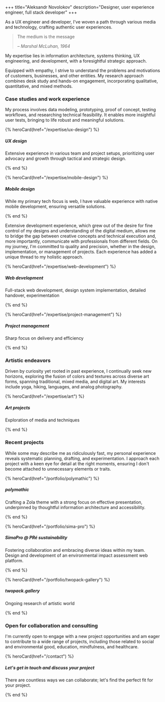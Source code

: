+++
title="Aleksandr Novolokov"
description="Designer, user experience engineer, full stack developer"
+++


As a UX engineer and developer, I've woven a path through various media and technology, crafting authentic user experiences.

> The medium is the message
>
> _– Marshal McLuhan, 1964_


My expertise lies in information architecture, systems thinking, UX engineering, and development, with a foresightful strategic approach.

Equipped with empathy, I strive to understand the problems and motivations of customers, businesses, and other entities. My research approach combines desk study and hands-on engagement, incorporating qualitative, quantitative, and mixed methods.

### Case studies and work experience

My process involves data modeling, prototyping, proof of concept, testing workflows, and researching technical feasibility. It enables more insightful user tests, bringing to life robust and meaningful solutions.

{% heroCard(href="/expertise/ux-design") %}

  ##### UX design 

  Extensive experience in various team and project setups, prioritizing user advocacy and growth through tactical and strategic design.

{% end %}

{% heroCard(href="/expertise/mobile-design") %}

  ##### Mobile design

  While my primary tech focus is web, I have valuable experience with native mobile development, ensuring versatile solutions.

{% end %}

Extensive development experience, which grew out of the desire for fine control of my designs and understanding of the digital medium, allows me to bridge the gap between creative concepts and technical execution and,  more importantly, communicate with professionals from different fields. On my journey, I'm committed to quality and precision, whether in the design, implementation, or management of projects. Each experience has added a unique thread to my holistic approach.

{% heroCard(href="/expertise/web-development") %}

  ##### Web development

  Full-stack web development, design system implementation, detailed handover, experimentation

{% end %}

{% heroCard(href="/expertise/project-management") %}

  ##### Project management

  Sharp focus on delivery and efficiency

{% end %}

### Artistic endeavors

Driven by curiosity yet rooted in past experience, I continually seek new horizons, exploring the fusion of colors and textures across diverse art forms, spanning traditional, mixed media, and digital art. My interests include yoga, hiking, languages, and analog photography.

{% heroCard(href="/expertise/art") %}

  ##### Art projects

  Exploration of media and techniques

{% end %}

### Recent projects

While some may describe me as ridiculously fast, my personal experience reveals systematic planning, drafting, and experimentation. I approach each project with a keen eye for detail at the right moments, ensuring I don't become attached to unnecessary elements or traits.

{% heroCard(href="/portfolio/polymathic") %}

  ##### polymathic

  Crafting a Zola theme with a strong focus on effective presentation, underpinned by thoughtful information architecture and accessibility.

{% end %}

{% heroCard(href="/portfolio/sima-pro") %}

  ##### SimaPro @ PRé sustainability

  Fostering collaboration and embracing diverse ideas within my team. Design and development of an environmental impact assessment web platform.

{% end %}

{% heroCard(href="/portfolio/twopack-gallery") %}

  ##### twopack.gallery

  Ongoing research of artistic world

{% end %}

### Open for collaboration and consulting

I'm currently open to engage with a new project opportunities and am eager to contribute to a wide range of projects, including those related to social and environmental good, education, mindfulness, and healthcare.

{% heroCard(href="/contact") %}

  ##### Let's get in touch and discuss your project

  There are countless ways we can collaborate; let's find the perfect fit for your project.

{% end %}